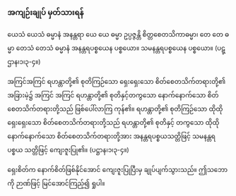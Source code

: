 ### အကျဉ်းချုပ် မှတ်သားရန်

ယေသံ ယေသံ ဓမ္မာနံ အနန္တရာ ယေ ယေ ဓမ္မာ ဥပ္ပဇ္ဇန္တိ စိတ္တစေတသိကာဓမ္မာ၊ တေ တေ ဓမ္မာ တေသံ
တေသံ ဓမ္မာနံ အနန္တရပစ္စယေန ပစ္စယော။ သမနန္တရပစ္စယေန ပစ္စယော။ (ပဋ္ဌာန၊၁၊၃-၄။)

အကြင်အကြင် ရဟန္တာတို့၏ စုတိကြဉ်သော ရှေးရှေးသော စိတ်စေတသိက်တရားတို့၏ အခြားမဲ့၌ အကြင်
အကြင် ရဟန္တာတို့၏ စုတိနှင့်တကွသော နောက်နောက်သော စိတ်စေတသိက်တရားတို့သည် ဖြစ်ပေါ်လာကြ
ကုန်၏။ ရဟန္တာတို့၏ စုတိကြဉ်သော ထိုထို ရှေးရှေးသော စိတ်စေတသိက်တရားတို့သည် ရဟန္တာတို့၏ စုတိနှင့်
တကွသော ထိုထို နောက်နောက်သော စိတ်စေတသိက်တရားတို့အား အနန္တရပစ္စယသတ္တိဖြင့် သမနန္တရပစ္စယ
သတ္တိဖြင့် ကျေးဇူးပြု၏။ (ပဋ္ဌာန၊၁၊၃-၄။)

ရှေးစိတ်က နောက်စိတ်ဖြစ်နိုင်အောင် ကျေးဇူးပြုပြီးမှ ချုပ်ပျက်သွားသည်။ ဤသဘောကို ဉာဏ်ဖြင့်
မြင်အောင်ကြည့်၍ ရှုပါ။
